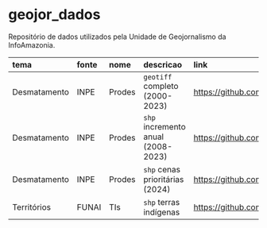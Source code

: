 
<!-- README.md is generated from README.Rmd. Please edit that file -->

# geojor_dados

<!-- badges: start -->

<!-- badges: end -->

Repositório de dados utilizados pela Unidade de Geojornalismo da
InfoAmazonia.

| tema | fonte | nome | descricao | link | ultima_atualizacao |
|:---|:---|:---|:---|:---|:---|
| Desmatamento | INPE | Prodes | `geotiff` completo (2000-2023) | <https://github.com/rmhirota/geojor_dados/releases/download/latest/prodes> | 2025-03-17 |
| Desmatamento | INPE | Prodes | `shp` incremento anual (2008-2023) | <https://github.com/rmhirota/geojor_dados/releases/download/latest/prodes> | 2025-03-17 |
| Desmatamento | INPE | Prodes | `shp` cenas prioritárias (2024) | <https://github.com/rmhirota/geojor_dados/releases/download/latest/prodes> | 2025-03-17 |
| Territórios | FUNAI | TIs | `shp` terras indígenas | <https://github.com/rmhirota/geojor_dados/releases/download/latest/prodes> | 2025-03-20 |
